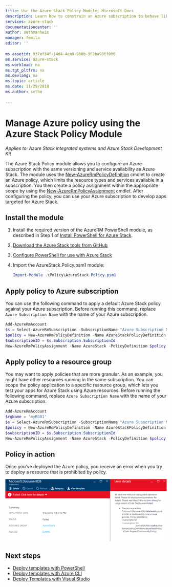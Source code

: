 ```yaml
---
title: Use the Azure Stack Policy Module| Microsoft Docs
description: Learn how to constrain an Azure subscription to behave like an Azure Stack subscription
services: azure-stack
documentationcenter: ''
author: sethmanheim
manager: femila
editor: ''

ms.assetid: 937ef34f-14d4-4ea9-960b-362ba986f000
ms.service: azure-stack
ms.workload: na
ms.tgt_pltfrm: na
ms.devlang: na
ms.topic: article
ms.date: 11/29/2018
ms.author: sethm

---
```

# Manage Azure policy using the Azure Stack Policy Module

*Applies to: Azure Stack integrated systems and Azure Stack Development Kit*

The Azure Stack Policy module allows you to configure an Azure subscription with the same versioning and service availability as Azure Stack. The module uses the [New-AzureRmPolicyDefinition](/powershell/module/azurerm.resources/new-azurermpolicydefinition) cmdlet to create an Azure policy, which limits the resource types and services available in a subscription. You then create a policy assignment within the appropriate scope by using the [New-AzureRmPolicyAssignment](/powershell/module/azurerm.resources/new-azurermpolicyassignment) cmdlet. After configuring the policy, you can use your Azure subscription to develop apps targeted for Azure Stack.

## Install the module

1. Install the required version of the AzureRM PowerShell module, as described in Step 1 of [Install PowerShell for Azure Stack](azure-stack-powershell-install.md).
2. [Download the Azure Stack tools from GitHub](azure-stack-powershell-download.md)
3. [Configure PowerShell for use with Azure Stack](azure-stack-powershell-configure-user.md)

4. Import the AzureStack.Policy.psm1 module:

   ```PowerShell
   Import-Module .\Policy\AzureStack.Policy.psm1
   ```

## Apply policy to Azure subscription

You can use the following command to apply a default Azure Stack policy against your Azure subscription. Before running this command, replace `Azure Subscription Name` with the name of your Azure subscription.

```PowerShell
Add-AzureRmAccount
$s = Select-AzureRmSubscription -SubscriptionName "Azure Subscription Name"
$policy = New-AzureRmPolicyDefinition -Name AzureStackPolicyDefinition -Policy (Get-AzsPolicy)
$subscriptionID = $s.Subscription.SubscriptionId
New-AzureRmPolicyAssignment -Name AzureStack -PolicyDefinition $policy -Scope /subscriptions/$subscriptionID

```

## Apply policy to a resource group

You may want to apply policies that are more granular. As an example, you might have other resources running in the same subscription. You can scope the policy application to a specific resource group, which lets you test your apps for Azure Stack using Azure resources. Before running the following command, replace `Azure Subscription Name` with the name of your Azure subscription.

```PowerShell
Add-AzureRmAccount
$rgName = 'myRG01'
$s = Select-AzureRmSubscription -SubscriptionName "Azure Subscription Name"
$policy = New-AzureRmPolicyDefinition -Name AzureStackPolicyDefinition -Policy (Get-AzsPolicy)
$subscriptionID = $s.Subscription.SubscriptionId
New-AzureRmPolicyAssignment -Name AzureStack -PolicyDefinition $policy -Scope /subscriptions/$subscriptionID/resourceGroups/$rgName
```

## Policy in action

Once you've deployed the Azure policy, you receive an error when you try to deploy a resource that is prohibited by policy.

![Result of resource deployment failure because of policy constraint](./media/azure-stack-policy-module/image1.png)

## Next steps

* [Deploy templates with PowerShell](azure-stack-deploy-template-powershell.md)
* [Deploy templates with Azure CLI](azure-stack-deploy-template-command-line.md)
* [Deploy Templates with Visual Studio](azure-stack-deploy-template-visual-studio.md)
